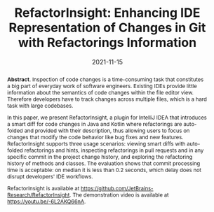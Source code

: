 ---
title: "RefactorInsight: Enhancing IDE Representation of Changes in Git with Refactorings Information"
authors: '<i>Zarina Kurbatova, Vladimir Kovalenko, Ioana Savu, Bob Brockbernd, Dan Andreescu, Matei Anton, Roman Venediktov, Elena Tikhomirova, and Timofey Bryksin</i>'
status: "published"
collection: publications
permalink: /publication/2021-11-15-refactorinsight
date: 2021-11-15
venue: "proceedings of <b>ASE'21</b>"
pdf: 'https://arxiv.org/abs/2108.11202'
tool: 'https://github.com/JetBrains-Research/RefactorInsight'
video: 'https://www.youtube.com/watch?v=-6L2AKQ66nA'
abstract: "<p><b>Abstract</b>. Inspection of code changes is a time-consuming task that constitutes a big part of everyday work of software engineers. Existing IDEs provide little information about the semantics of code changes within the file editor view. Therefore developers have to track changes across multiple files, which is a hard task with large codebases.</p><p>In this paper, we present RefactorInsight, a plugin for IntelliJ IDEA that introduces a smart diff for code changes in Java and Kotlin where refactorings are auto-folded and provided with their description, thus allowing users to focus on changes that modify the code behavior like bug fixes and new features. RefactorInsight supports three usage scenarios: viewing smart diffs with auto-folded refactorings and hints, inspecting refactorings in pull requests and in any specific commit in the project change history, and exploring the refactoring history of methods and classes. The evaluation shows that commit processing time is acceptable: on median it is less than 0.2 seconds, which delay does not disrupt developers' IDE workflows.</p><p>RefactorInsight is available at <a href='https://github.com/JetBrains-Research/RefactorInsight'>https://github.com/JetBrains-Research/RefactorInsight</a>. The demonstration video is available at <a href='https://youtu.be/-6L2AKQ66nA'>https://youtu.be/-6L2AKQ66nA</a>.</p>"
---